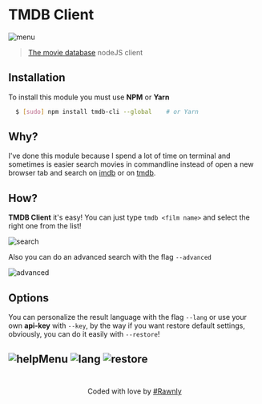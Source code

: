 # TMDB Client
![menu](http://i.imgur.com/RXA7dj8.png)
> [The movie database][tmdb] nodeJS client

## Installation
To install this module you must use **NPM** or **Yarn**
```bash
  $ [sudo] npm install tmdb-cli --global    # or Yarn
```

## Why?
I've done this module because I spend a lot of time on terminal and sometimes is easier search movies in commandline instead of open a new browser tab and search on [imdb][imdb] or on [tmdb][tmdb].

## How?
**TMDB Client** it's easy! You can just type `tmdb <film name>` and select the right one from the list!


![search](http://i.imgur.com/L4JoiZ5.gif)


Also you can do an advanced search with the flag `--advanced`

![advanced](http://i.imgur.com/SO9BaR5.gif)

## Options 
You can personalize the result language with the flag `--lang` or use your own **api-key** with `--key`, by the way if you want restore default settings, obviously, you can do it easily with `--restore`!

![helpMenu](http://i.imgur.com/LYdwJdk.png)
![lang](http://i.imgur.com/h0LI99C.png)
![restore](http://i.imgur.com/k2Mx18s.png)
<br><br>
---
<center> Coded with love by <a href="https://github.com/rawnly">#Rawnly </a></center>

[tmdb]: https://www.themoviedb.org/
[rawn]: https://github.com/rawnly
[imdb]: https://imdb.com/


